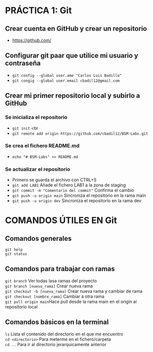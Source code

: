 # PRÁCTICA 1: Git
## Crear cuenta en GitHub y crear un repositorio
- https://github.com/
## Configurar git paar que utilice mi usuario y contraseña
- `git config --global user.ame "Carlos Luis Badillo"`
- `git congig --global user.email cbadil12@gmail.com`
## Crear mi primer repositorio local y subirlo a GitHub
### Se inicializa el repositorio
- `git init` <br
- `git remote add origin https://github.com/cbadil12/BSM-Labs.git`
### Se crea el fichero README.md
- `echo "# BSM-Labs" >> README.md`
### Se actualizar el repositorio
- Primero se guarda el archivo con CTRL+S
- `git add LAB1` Añade el fichero LAB1 a la zona de staging
- `git commit -m "Comentario del commit"` Confirma el cambio
- `git push -u origin main` Sincroniza el repositorio en la rama main
- `git push -u origin dev` Sincroniza el repositorio en la rama dev

# COMANDOS ÚTILES EN Git
## Comandos generales
`git help` <br />
`git status` <br />
## Comandos para trabajar con ramas
`git branch` Ver todas lasa ramas del proyecto <br />
`git branch [nueva_rama]` Crear nueva rama <br />
`git checkout -b [nueva_rama]` Crear nueva rama y cambiar de rama <br />
`git checkout [nombre_rama]` Cambiar a otra rama <br />
`git pull origin main`Hace pull desde la rama main en el origin al repositorio local

## Comandos básicos en la terminal
`ls` Lista el contenido del directorio en el que me encuentro <br />
`cd <directorio>` Para meterme en el fichero/carpeta <br />
`cd ..` Para ir al directorio jerarquicamente anterior <br />

